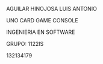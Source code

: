 AGUILAR HINOJOSA LUIS ANTONIO

UNO CARD GAME CONSOLE

INGENIERIA EN SOFTWARE

GRUPO: 1122IS

132134179
